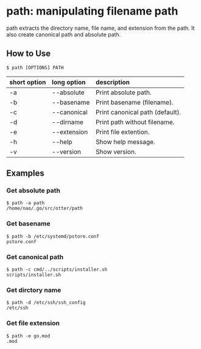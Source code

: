 # path: manipulating filename path
path extracts the directory name, file name, and extension from the path. It also create canonical path and absolute path.

## How to Use
``` Usage
$ path [OPTIONS] PATH
```

| short option | long option | description |
|:------|:-----|:------|
| -a    | --absolute    | Print absolute path.　|
| -b   | --basename    | Print basename (filename).  |
| -c   | --canonical    | Print canonical path (default). |
| -d   | --dirname    |  Print path without filename.   |
| -e   | --extension    |  Print file extention.  |
| -h   | --help    | Show help message.　 |
| -v | --version  | Show version.|

## Examples
### Get absolute path
```
$ path -a path  
/home/nao/.go/src/otter/path
```

### Get basename
```
$ path -b /etc/systemd/pstore.conf
pstore.conf
```

### Get canonical path
```
$ path -c cmd/../scripts/installer.sh   
scripts/installer.sh
```

### Get dirctory name
```
$ path -d /etc/ssh/ssh_config  
/etc/ssh
```

### Get file extension
```
$ path -e go.mod  
.mod
```
